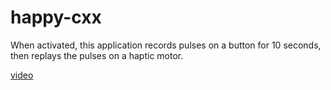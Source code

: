 # happy-cxx
When activated, this application records pulses on a button for 10 seconds, then replays the pulses on a haptic motor.

[video](https://drive.google.com/file/d/1KOWBemvvywCjSgzDnzlXlzGy25fF-jXJ/view?usp=sharing)
